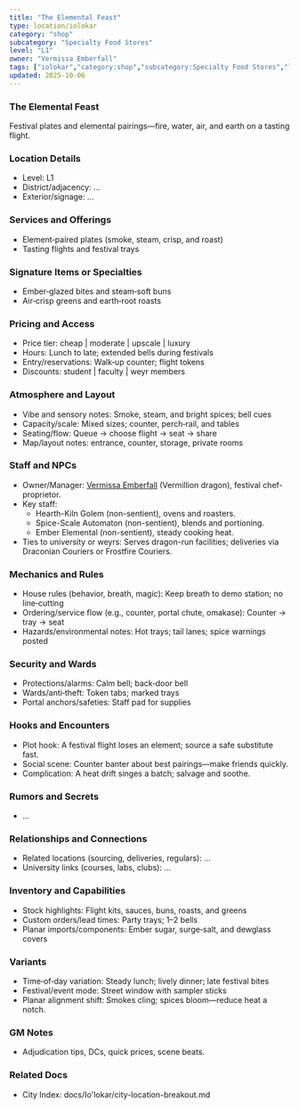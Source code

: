 ```yaml
---
title: "The Elemental Feast"
type: location/iolokar
category: "shop"
subcategory: "Specialty Food Stores"
level: "L1"
owner: "Vermissa Emberfall"
tags: ["iolokar","category:shop","subcategory:Specialty Food Stores","level:L1"]
updated: 2025-10-06
---
```

### The Elemental Feast

Festival plates and elemental pairings—fire, water, air, and earth on a tasting flight.

### Location Details

- Level: L1
- District/adjacency: ...
- Exterior/signage: ...

### Services and Offerings

 - Element‑paired plates (smoke, steam, crisp, and roast)
 - Tasting flights and festival trays

### Signature Items or Specialties

 - Ember‑glazed bites and steam‑soft buns
 - Air‑crisp greens and earth‑root roasts

### Pricing and Access

- Price tier: cheap | moderate | upscale | luxury
 - Hours: Lunch to late; extended bells during festivals
 - Entry/reservations: Walk‑up counter; flight tokens
- Discounts: student | faculty | weyr members

### Atmosphere and Layout

 - Vibe and sensory notes: Smoke, steam, and bright spices; bell cues
 - Capacity/scale: Mixed sizes; counter, perch‑rail, and tables
 - Seating/flow: Queue → choose flight → seat → share
- Map/layout notes: entrance, counter, storage, private rooms

### Staff and NPCs

- Owner/Manager: [Vermissa Emberfall](../People/vermissa-emberfall.md) (Vermillion dragon), festival chef-proprietor.
- Key staff:
  - Hearth-Kiln Golem (non-sentient), ovens and roasters.
  - Spice-Scale Automaton (non-sentient), blends and portioning.
  - Ember Elemental (non-sentient), steady cooking heat.
- Ties to university or weyrs: Serves dragon-run facilities; deliveries via Draconian Couriers or Frostfire Couriers.

### Mechanics and Rules

 - House rules (behavior, breath, magic): Keep breath to demo station; no line‑cutting
 - Ordering/service flow (e.g., counter, portal chute, omakase): Counter → tray → seat
 - Hazards/environmental notes: Hot trays; tail lanes; spice warnings posted

### Security and Wards

 - Protections/alarms: Calm bell; back‑door bell
 - Wards/anti‑theft: Token tabs; marked trays
 - Portal anchors/safeties: Staff pad for supplies

### Hooks and Encounters

 - Plot hook: A festival flight loses an element; source a safe substitute fast.
 - Social scene: Counter banter about best pairings—make friends quickly.
 - Complication: A heat drift singes a batch; salvage and soothe.

### Rumors and Secrets

- ...

### Relationships and Connections

- Related locations (sourcing, deliveries, regulars): ...
- University links (courses, labs, clubs): ...

### Inventory and Capabilities

 - Stock highlights: Flight kits, sauces, buns, roasts, and greens
 - Custom orders/lead times: Party trays; 1–2 bells
 - Planar imports/components: Ember sugar, surge‑salt, and dewglass covers

### Variants

 - Time‑of‑day variation: Steady lunch; lively dinner; late festival bites
 - Festival/event mode: Street window with sampler sticks
 - Planar alignment shift: Smokes cling; spices bloom—reduce heat a notch.

### GM Notes

- Adjudication tips, DCs, quick prices, scene beats.

### Related Docs

- City Index: docs/Io'lokar/city-location-breakout.md
